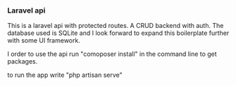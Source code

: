 ### Laravel api

This is a laravel api with protected routes. A CRUD backend with auth. The database used is SQLite and I look forward to expand this boilerplate further with some UI framework. 

I order to use the api run "comoposer install" in the command line to get packages.

to run the app write "php artisan serve"

